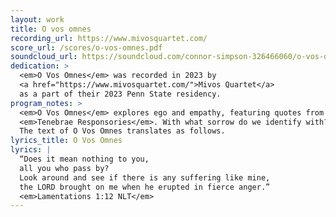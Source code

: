 ```yaml
---
layout: work
title: O vos omnes
recording_url: https://www.mivosquartet.com/
score_url: /scores/o-vos-omnes.pdf
soundcloud_url: https://soundcloud.com/connor-simpson-326466060/o-vos-omnes
dedication: >
  <em>O Vos Omnes</em> was recorded in 2023 by
  <a href="https://www.mivosquartet.com/">Mivos Quartet</a>
  as a part of their 2023 Penn State residency.
program_notes: >
  <em>O Vos Omnes</em> explores ego and empathy, featuring quotes from Carlo Gesualdo’s
  <em>Tenebrae Responsories</em>. With what sorrow do we identify with?
  The text of O Vos Omnes translates as follows.
lyrics_title: O Vos Omnes
lyrics: |
  “Does it mean nothing to you,
  all you who pass by?
  Look around and see if there is any suffering like mine,
  the LORD brought on me when he erupted in fierce anger.”
  <em>Lamentations 1:12 NLT</em>
---
```

